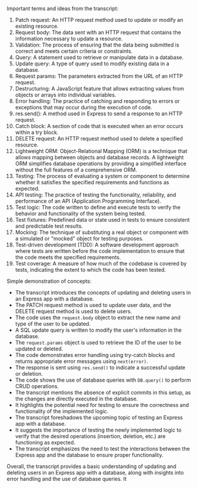 Important terms and ideas from the transcript:
1. Patch request: An HTTP request method used to update or modify an existing resource.
2. Request body: The data sent with an HTTP request that contains the information necessary to update a resource.
3. Validation: The process of ensuring that the data being submitted is correct and meets certain criteria or constraints.
4. Query: A statement used to retrieve or manipulate data in a database.
5. Update query: A type of query used to modify existing data in a database.
6. Request params: The parameters extracted from the URL of an HTTP request.
7. Destructuring: A JavaScript feature that allows extracting values from objects or arrays into individual variables.
8. Error handling: The practice of catching and responding to errors or exceptions that may occur during the execution of code.
9. res.send(): A method used in Express to send a response to an HTTP request.
10. Catch block: A section of code that is executed when an error occurs within a try block.
11. DELETE request: An HTTP request method used to delete a specified resource.
12. Lightweight ORM: Object-Relational Mapping (ORM) is a technique that allows mapping between objects and database records. A lightweight ORM simplifies database operations by providing a simplified interface without the full features of a comprehensive ORM.
13. Testing: The process of evaluating a system or component to determine whether it satisfies the specified requirements and functions as expected.
14. API testing: The practice of testing the functionality, reliability, and performance of an API (Application Programming Interface).
15. Test logic: The code written to define and execute tests to verify the behavior and functionality of the system being tested.
16. Test fixtures: Predefined data or state used in tests to ensure consistent and predictable test results.
17. Mocking: The technique of substituting a real object or component with a simulated or "mocked" object for testing purposes.
18. Test-driven development (TDD): A software development approach where tests are written before the code implementation to ensure that the code meets the specified requirements.
19. Test coverage: A measure of how much of the codebase is covered by tests, indicating the extent to which the code has been tested.

Simple demonstration of concepts:
- The transcript introduces the concepts of updating and deleting users in an Express app with a database.
- The PATCH request method is used to update user data, and the DELETE request method is used to delete users.
- The code uses the `request.body` object to extract the new name and type of the user to be updated.
- A SQL update query is written to modify the user's information in the database.
- The `request.params` object is used to retrieve the ID of the user to be updated or deleted.
- The code demonstrates error handling using try-catch blocks and returns appropriate error messages using `next(error)`.
- The response is sent using `res.send()` to indicate a successful update or deletion.
- The code shows the use of database queries with `DB.query()` to perform CRUD operations.
- The transcript mentions the absence of explicit commits in this setup, as the changes are directly executed in the database.
- It highlights the potential need for testing to ensure the correctness and functionality of the implemented logic.
- The transcript foreshadows the upcoming topic of testing an Express app with a database.
- It suggests the importance of testing the newly implemented logic to verify that the desired operations (insertion, deletion, etc.) are functioning as expected.
- The transcript emphasizes the need to test the interactions between the Express app and the database to ensure proper functionality.

Overall, the transcript provides a basic understanding of updating and deleting users in an Express app with a database, along with insights into error handling and the use of database queries. It